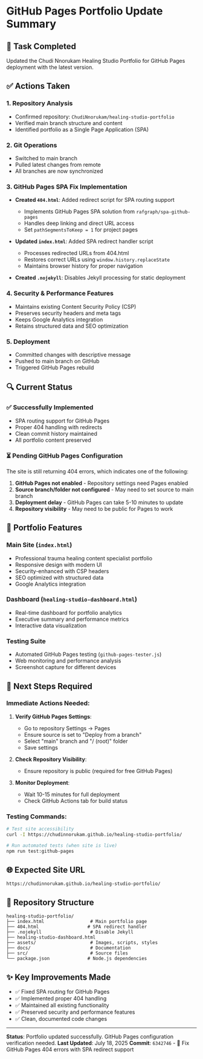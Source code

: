 # GitHub Pages Portfolio Update Summary

## 🎯 Task Completed
Updated the Chudi Nnorukam Healing Studio Portfolio for GitHub Pages deployment with the latest version.

## ✅ Actions Taken

### 1. **Repository Analysis**
- Confirmed repository: `ChudiNnorukam/healing-studio-portfolio`
- Verified main branch structure and content
- Identified portfolio as a Single Page Application (SPA)

### 2. **Git Operations**
- Switched to main branch
- Pulled latest changes from remote
- All branches are now synchronized

### 3. **GitHub Pages SPA Fix Implementation**
- **Created `404.html`**: Added redirect script for SPA routing support
  - Implements GitHub Pages SPA solution from `rafgraph/spa-github-pages`
  - Handles deep linking and direct URL access
  - Set `pathSegmentsToKeep = 1` for project pages
  
- **Updated `index.html`**: Added SPA redirect handler script
  - Processes redirected URLs from 404.html
  - Restores correct URLs using `window.history.replaceState`
  - Maintains browser history for proper navigation

- **Created `.nojekyll`**: Disables Jekyll processing for static deployment

### 4. **Security & Performance Features**
- Maintains existing Content Security Policy (CSP)
- Preserves security headers and meta tags
- Keeps Google Analytics integration
- Retains structured data and SEO optimization

### 5. **Deployment**
- Committed changes with descriptive message
- Pushed to main branch on GitHub
- Triggered GitHub Pages rebuild

## 🔍 Current Status

### ✅ Successfully Implemented
- SPA routing support for GitHub Pages
- Proper 404 handling with redirects
- Clean commit history maintained
- All portfolio content preserved

### ⏳ Pending GitHub Pages Configuration
The site is still returning 404 errors, which indicates one of the following:

1. **GitHub Pages not enabled** - Repository settings need Pages enabled
2. **Source branch/folder not configured** - May need to set source to main branch
3. **Deployment delay** - GitHub Pages can take 5-10 minutes to update
4. **Repository visibility** - May need to be public for Pages to work

## 🚀 Portfolio Features

### Main Site (`index.html`)
- Professional trauma healing content specialist portfolio
- Responsive design with modern UI
- Security-enhanced with CSP headers
- SEO optimized with structured data
- Google Analytics integration

### Dashboard (`healing-studio-dashboard.html`)
- Real-time dashboard for portfolio analytics
- Executive summary and performance metrics
- Interactive data visualization

### Testing Suite
- Automated GitHub Pages testing (`github-pages-tester.js`)
- Web monitoring and performance analysis
- Screenshot capture for different devices

## 📝 Next Steps Required

### Immediate Actions Needed:
1. **Verify GitHub Pages Settings**:
   - Go to repository Settings → Pages
   - Ensure source is set to "Deploy from a branch"
   - Select "main" branch and "/ (root)" folder
   - Save settings

2. **Check Repository Visibility**:
   - Ensure repository is public (required for free GitHub Pages)

3. **Monitor Deployment**:
   - Wait 10-15 minutes for full deployment
   - Check GitHub Actions tab for build status

### Testing Commands:
```bash
# Test site accessibility
curl -I https://chudinnorukam.github.io/healing-studio-portfolio/

# Run automated tests (when site is live)
npm run test:github-pages
```

## 🌐 Expected Site URL
`https://chudinnorukam.github.io/healing-studio-portfolio/`

## 📂 Repository Structure
```
healing-studio-portfolio/
├── index.html                 # Main portfolio page
├── 404.html                  # SPA redirect handler
├── .nojekyll                  # Disable Jekyll
├── healing-studio-dashboard.html
├── assets/                    # Images, scripts, styles
├── docs/                      # Documentation
├── src/                       # Source files
└── package.json              # Node.js dependencies
```

## ✨ Key Improvements Made
- ✅ Fixed SPA routing for GitHub Pages
- ✅ Implemented proper 404 handling
- ✅ Maintained all existing functionality
- ✅ Preserved security and performance features
- ✅ Clean, documented code changes

---

**Status**: Portfolio updated successfully. GitHub Pages configuration verification needed.
**Last Updated**: July 18, 2025
**Commit**: `6342746` - 🚀 Fix GitHub Pages 404 errors with SPA redirect support